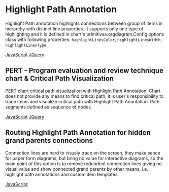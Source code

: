 # Highlight Path Annotation

Highlight Path annotation highlights connections between group of items in hierarchy with distinct line properties. It supports only one type of highlighting and it is defined in chart's primitives.orgdiagram.Config options class with following properties: `highlightLinesColor`, `highlightLinesWidth`, `highlightLinesType`.

[JavaScript](javascript.controls/CaseHighlightPathAnnotation.html)
[JQuery](jquery.widgets/CaseHighlightPathAnnotation.html)

## PERT - Program evaluation and review technique chart & Critical Path Visualization
PERT chart critical path visualization with Highlight Path Annotation. Chart does not provide any means to find critical path, it is user's responsibility to trace items and visualize critical path with Highlight Path Annotation. Path segments defined as sequence of nodes.

[JavaScript](javascript.controls/CasePERTChart.html)
[JQuery](jquery.widgets/CasePERTChart.html)

## Routing Highlight Path Annotation for hidden grand parents connections

Connection lines are hard to visualy trace on the screen, they make sence for paper form diagrams, but bring no value for interactive diagrams, so the main point of this option is to remove redundent connection lines giving no visual value and show connected grand parents by other means, i.e. highlight path annotations and custom item templates.

[JavaScript](javascript.controls/CaseFamilyHideGrandParentsConnections.html)